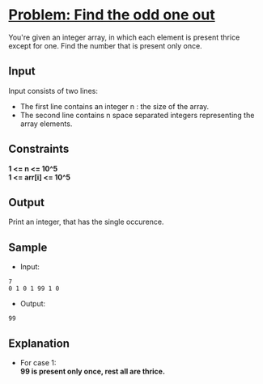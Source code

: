 # [Problem: Find the odd one out](https://my.newtonschool.co/playground/code/437cc1s9fjtn)

You're given an integer array, in which each element is present thrice except for one. Find the number that is present only once.

## Input

Input consists of two lines:
- The first line contains an integer n : the size of the array.
- The second line contains n space separated integers representing the array elements.

## Constraints

**1 <= n <= 10^5 <br>
1 <= arr[i] <= 10^5**

## Output

Print an integer, that has the single occurence.

## Sample

- Input:
```
7
0 1 0 1 99 1 0
```

- Output:
```
99
```

## Explanation

- For case 1: <br> **99 is present only once, rest all are thrice.**
